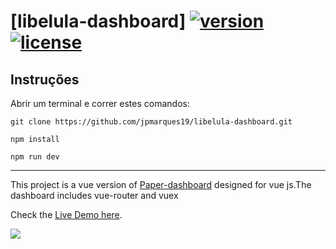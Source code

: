 # [libelula-dashboard] [![version][version-badge]][CHANGELOG] [![license][license-badge]][LICENSE]

## Instruções
Abrir um terminal e correr estes comandos:

`git clone https://github.com/jpmarques19/libelula-dashboard.git`   

`npm install`   

`npm run dev`   
   
---
   
This project is a vue version of [Paper-dashboard](https://www.creative-tim.com/product/paper-dashboard)
designed for vue js.The dashboard includes vue-router and vuex

Check the [Live Demo here](https://cristijora.github.io/vue-paper-dashboard).

![](http://i.imgur.com/3iC1hOs.gif)


[CHANGELOG]: ./CHANGELOG.md
[LICENSE]: ./LICENSE.md
[version-badge]: https://img.shields.io/badge/version-1.0.0-blue.svg
[license-badge]: https://img.shields.io/badge/license-MIT-blue.svg
